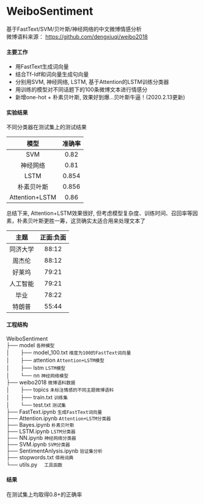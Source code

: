 # WeiboSentiment
基于FastText/SVM/贝叶斯/神经网络的中文微博情感分析  
微博语料来源： https://github.com/dengxiuqi/weibo2018  
#### 主要工作
* 用FastText生成词向量
* 结合Tf-Idf和词向量生成句向量
* 分别用SVM, 神经网络, LSTM, 基于Attention的LSTM训练分类器
* 用训练的模型对不同话题下的100条微博文本进行情感分
* 新增one-hot + 朴素贝叶斯, 效果好到爆...贝叶斯牛逼！(2020.2.13更新)

#### 实验结果
不同分类器在测试集上的测试结果  

|模型|准确率|
| :---: | :---: |
|SVM|0.82|
|神经网络|0.81|
|LSTM|0.854|
|朴素贝叶斯|0.856|
|Attention+LSTM|0.86|

总结下来, Attention+LSTM效果很好, 但考虑模型复杂度、训练时间、召回率等因素，朴素贝叶斯更胜一筹，这货确实太适合用来处理文本了  

|主题|正面:负面|
| :---: | :---: |
|同济大学|88:12|
|周杰伦|88:12|
|好莱坞|79:21|
|人工智能|79:21|
|毕业|78:22|
|特朗普|55:44|

#### 工程结构
WeiboSentiment  
├── model `各种模型`   
│　　├── model_100.txt `维度为100的FastText词向量`   
│　　├── attention `Attention+LSTM模型`   
│　　├── lstm `LSTM模型`    
│　　└── nn `神经网络模型`   
├── weibo2018 `微博语料数据`   
│　　├── topics `未标注情感的不同主题微博语料`   
│　　├── train.txt `训练集`   
│　　└── test.txt `测试集`   
├── FastText.ipynb `生成FastText词向量`  
├── Attention.ipynb `Attention+LSTM分类器`  
├── Bayes.ipynb `朴素贝叶斯`  
├── LSTM.ipynb `LSTM分类器`  
├── NN.ipynb `神经网络分类器`  
├── SVM.ipynb `SVM分类器`  
├── SentimentAnlysis.ipynb `验证集分析`  
├── stopwords.txt `停用词典`      
└── utils.py　 `工具函数` 　

#### 结果
在测试集上均取得0.8+的正确率